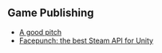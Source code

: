 ## Game Publishing
* [A good pitch](https://ltpf.ramiismail.com/pitching-in/)
* [Facepunch: the best Steam API for Unity](https://github.com/Facepunch/Facepunch.Steamworks)